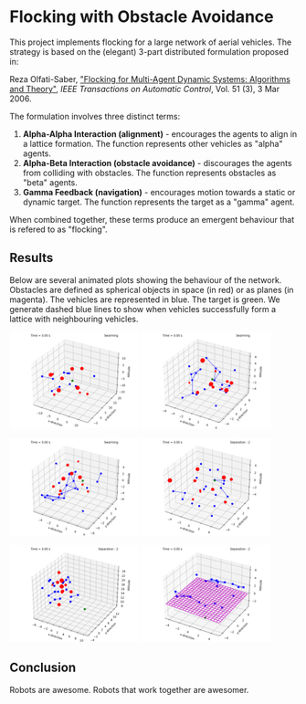 # Flocking with Obstacle Avoidance

This project implements flocking for a large network of aerial vehicles. The strategy is based on the (elegant) 3-part distributed formulation proposed in:

Reza Olfati-Saber, ["Flocking for Multi-Agent Dynamic Systems: Algorithms and Theory"](https://ieeexplore.ieee.org/document/1605401), *IEEE Transactions on Automatic Control*, 
Vol. 51 (3), 3 Mar 2006.

The formulation involves three distinct terms:

1. **Alpha-Alpha Interaction (alignment)** - encourages the agents to align in a lattice formation. The function represents other vehicles as "alpha" agents. 
2. **Alpha-Beta Interaction (obstacle avoidance)** - discourages the agents from colliding with obstacles. The function represents obstacles as "beta" agents.
3. **Gamma Feedback (navigation)** - encourages motion towards a static or dynamic target. The function represents the target as a "gamma" agent.

When combined together, these terms produce an emergent behaviour that is refered to as "flocking". 


## Results

Below are several animated plots showing the behaviour of the network. Obstacles are defined as spherical objects in space (in red) or as planes (in magenta). The vehicles are represented in blue. The target is green. We generate dashed blue lines to show when vehicles successfully form a lattice with neighbouring vehicles. 

<p float="center">
  <img src="https://github.com/tjards/flocking_network/blob/master/Figs/animation_worx.gif" width="45%" />
   <img src="https://github.com/tjards/flocking_network/blob/master/Figs/animation_worx2.gif" width="45%" />
</p>

<div align="left"> 


<p float="center">
  <img src="https://github.com/tjards/flocking_network/blob/master/Figs/animation_worx3.gif" width="45%" />
   <img src="https://github.com/tjards/flocking_network/blob/master/Figs/animation_worx4.gif" width="45%" />
</p>

<div align="left"> 


<p float="center">
     <img src="https://github.com/tjards/flocking_network/blob/master/Figs/animation_worx5.gif" width="45%" />
  <img src="https://github.com/tjards/flocking_network/blob/master/Figs/animation_plane1.gif" width="45%" />
</p>

<div align="left"> 

## Conclusion

Robots are awesome. Robots that work together are awesomer. 
